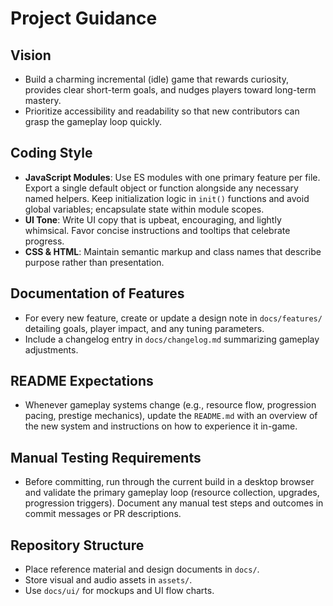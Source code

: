 # Project Guidance

## Vision
- Build a charming incremental (idle) game that rewards curiosity, provides clear short-term goals, and nudges players toward long-term mastery.
- Prioritize accessibility and readability so that new contributors can grasp the gameplay loop quickly.

## Coding Style
- **JavaScript Modules**: Use ES modules with one primary feature per file. Export a single default object or function alongside any necessary named helpers. Keep initialization logic in `init()` functions and avoid global variables; encapsulate state within module scopes.
- **UI Tone**: Write UI copy that is upbeat, encouraging, and lightly whimsical. Favor concise instructions and tooltips that celebrate progress.
- **CSS & HTML**: Maintain semantic markup and class names that describe purpose rather than presentation.

## Documentation of Features
- For every new feature, create or update a design note in `docs/features/` detailing goals, player impact, and any tuning parameters.
- Include a changelog entry in `docs/changelog.md` summarizing gameplay adjustments.

## README Expectations
- Whenever gameplay systems change (e.g., resource flow, progression pacing, prestige mechanics), update the `README.md` with an overview of the new system and instructions on how to experience it in-game.

## Manual Testing Requirements
- Before committing, run through the current build in a desktop browser and validate the primary gameplay loop (resource collection, upgrades, progression triggers). Document any manual test steps and outcomes in commit messages or PR descriptions.

## Repository Structure
- Place reference material and design documents in `docs/`.
- Store visual and audio assets in `assets/`.
- Use `docs/ui/` for mockups and UI flow charts.

